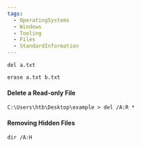 ```yaml
---
tags:
  - OperatingSystems
  - Windows
  - Tooling
  - Files
  - StandardInformation
---
```


```
del a.txt
```

```
erase a.txt b.txt
```


#### Delete a Read-only File

```cmd-session
C:\Users\htb\Desktop\example > del /A:R *
```

#### Removing Hidden Files


```cmd-session
dir /A:H
```